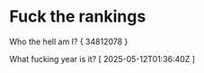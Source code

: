 # Fuck the rankings

Who the hell am I?
{ 34812078 }

What fucking year is it?
[ 2025-05-12T01:36:40Z ]
